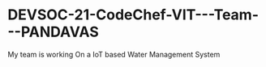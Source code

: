 # DEVSOC-21-CodeChef-VIT---Team---PANDAVAS
My team is working On a IoT based Water Management System
